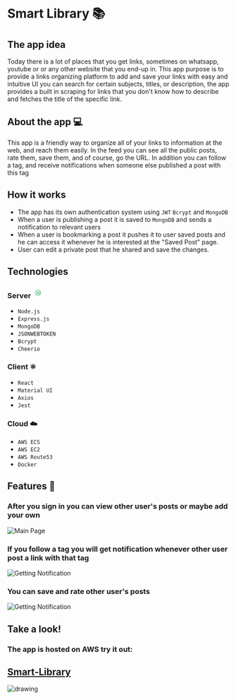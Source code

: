 # Smart Library 📚

## The app idea

Today there is a lot of places that you get links, sometimes on whatsapp, youtube or or any other website that you end-up in.
This app purpose is to provide a links organizing platform to add and save your links with easy and intuitive UI you can search for certain subjects, titles, or description, the app provides a built in scraping for links that you don't know how to describe and fetches the title of the specific link.

## About the app 💻

This app is a friendly way to organize all of your links to information at the web, and reach them easily.
In the feed you can see all the public posts, rate them, save them, and of course, go the URL.
In addition you can follow a tag, and receive notifications when someone else published a post with this tag

## How it works

- The app has its own authentication system using `JWT` `Bcrypt` and `MongoDB`
- When a user is publishing a post it is saved to `MongoDB` and sends a notification to relevant users
- When a user is bookmarking a post it pushes it to user saved posts and he can access it whenever he is interested at the "Saved Post" page.
- User can edit a private post that he shared and save the changes.

## Technologies

### Server <img src="./client/public/ReadMeFiles/NodeJS.png" alt="drawing" width="25" height="25"/>

- `Node.js`
- `Express.js`
- `MongoDB`
- `JSONWEBTOKEN`
- `Bcrypt`
- `Cheerio`

### Client ⚛️

- `React`
- `Material UI`
- `Axios`
- `Jest`

### Cloud ☁️

- `AWS ECS`
- `AWS EC2`
- `AWS Route53`
- `Docker`

## Features 🥁

### After you sign in you can view other user's posts or maybe add your own

![Main Page](./client/public/ReadMeFiles/Animation1.gif)

### If you follow a tag you will get notification whenever other user post a link with that tag

![Getting Notification](./client/public/ReadMeFiles/Animation2.gif)

### You can save and rate other user's posts

![Getting Notification](./client/public/ReadMeFiles/Animation3.gif)

## Take a look!

### The app is hosted on AWS try it out:

## [Smart-Library](http://app.smartlibrary.link:8080/)

<img src="./client/public/ReadMeFiles/ThankYou.gif" alt="drawing" width="200" height="200"/>
